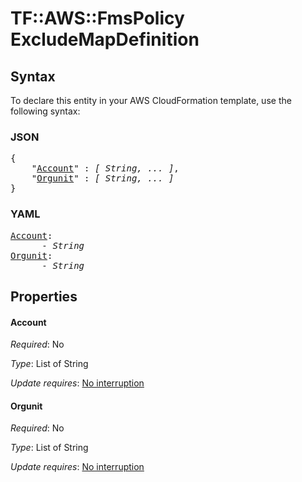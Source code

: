# TF::AWS::FmsPolicy ExcludeMapDefinition

## Syntax

To declare this entity in your AWS CloudFormation template, use the following syntax:

### JSON

<pre>
{
    "<a href="#account" title="Account">Account</a>" : <i>[ String, ... ]</i>,
    "<a href="#orgunit" title="Orgunit">Orgunit</a>" : <i>[ String, ... ]</i>
}
</pre>

### YAML

<pre>
<a href="#account" title="Account">Account</a>: <i>
      - String</i>
<a href="#orgunit" title="Orgunit">Orgunit</a>: <i>
      - String</i>
</pre>

## Properties

#### Account

_Required_: No

_Type_: List of String

_Update requires_: [No interruption](https://docs.aws.amazon.com/AWSCloudFormation/latest/UserGuide/using-cfn-updating-stacks-update-behaviors.html#update-no-interrupt)

#### Orgunit

_Required_: No

_Type_: List of String

_Update requires_: [No interruption](https://docs.aws.amazon.com/AWSCloudFormation/latest/UserGuide/using-cfn-updating-stacks-update-behaviors.html#update-no-interrupt)

